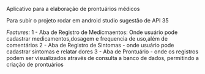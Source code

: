 Aplicativo para a elaboração de prontuários médicos

Para subir o projeto rodar em android studio sugestão de API 35

*Features:*
1 - Aba de Registro de Medicmaentos: Onde usuário pode cadastrar medicamentos,dosagem e frequencia de uso,além de comentários
2 - Aba de Registro de Sintomas  - onde usuário pode cadastrar sintomas e relatar dores
3 - Aba de Prontuário  - onde os registros podem ser visualizados através de consulta a banco de dados, permitindo a criação de prontuários
